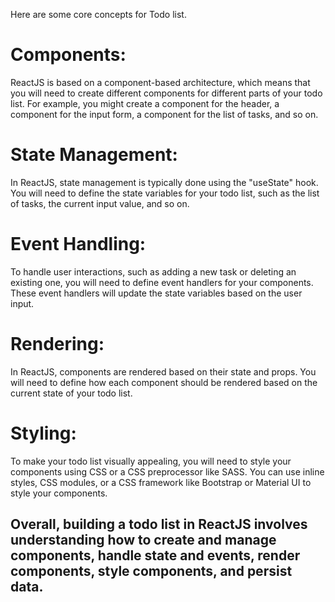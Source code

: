 Here are some core concepts for Todo list.
# Components: 
ReactJS is based on a component-based architecture, which means that you will need to create different components for different parts of your todo list. For example, you might create a component for the header, a component for the input form, a component for the list of tasks, and so on.

# State Management: 
In ReactJS, state management is typically done using the "useState" hook. You will need to define the state variables for your todo list, such as the list of tasks, the current input value, and so on.

# Event Handling: 
To handle user interactions, such as adding a new task or deleting an existing one, you will need to define event handlers for your components. These event handlers will update the state variables based on the user input.

# Rendering: 
In ReactJS, components are rendered based on their state and props. You will need to define how each component should be rendered based on the current state of your todo list.

# Styling: 
To make your todo list visually appealing, you will need to style your components using CSS or a CSS preprocessor like SASS. You can use inline styles, CSS modules, or a CSS framework like Bootstrap or Material UI to style your components.

## Overall, building a todo list in ReactJS involves understanding how to create and manage components, handle state and events, render components, style components, and persist data.
